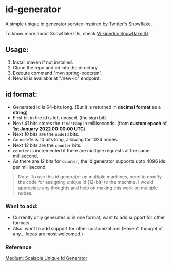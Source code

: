 # id-generator

A simple unique id generator service inspired by Twitter's Snowflake.

To know more about Snowflake IDs, check [Wikipedia: Snowflake ID](https://en.wikipedia.org/wiki/Snowflake_ID).


## Usage:

1. Install maven if not installed.
2. Clone the repo and cd into the directory.
3. Execute command "mvn spring-boot:run".
4. New id is available at "/new-id" endpoint.


## id format:

- Generated id is 64-bits long. (But it is returned in **decimal format** as a **string**)
- First bit in the id is left unused. (the sign bit)
- Next 41 bits stores the `timestamp` in milliseconds. (from **custom epoch** of **1st January 2022 00:00:00 UTC**)
- Next 10 bits are the `nodeId` bits.
- As `nodeId` is 10 bits long, allowing for 1024 nodes.
- Next 12 bits are the `counter` bits.
- `counter` is incremented if there are multiple requests at the same millisecond.
- As there are 12 bits for `counter`, the id generator supports upto 4096 ids per millisecond.


> Note: To use this id generator on multiple machines, need to modify the code for assigning unique id (12-bit) to the machine.
> I would appreciate any thoughts and help on making this work on multiple nodes.


### Want to add:
- Currently only generates id in one format, want to add support for other formats.
- Also, want to add support for other customizations (Haven't thought of any... Ideas are most welcomed.)

### Reference

[Medium: Scalable Unique Id Generator](https://medium.com/double-pointer/system-design-interview-scalable-unique-id-generator-twitter-snowflake-or-a-similar-service-18af22d74343)

